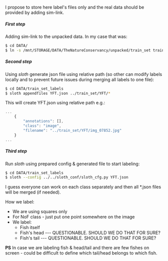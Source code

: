 I propose to store here label's files only and the real data should be provided by adding sim-link.

##### First step
Adding sim-link to the unpacked data. In my case that was:
```sh
$ cd DATA/
$ ln -s /mnt/STORAGE/DATA/TheNatureConservancy/unpacked/train_set train_set
```

##### Second step
Using *sloth* generate json file using relative path (so other can modify labels locally and to prevent future issues during merging all labels to one file):
```sh
$ cd DATA/train_set_labels
$ sloth appendfiles YFT.json ../train_set/YFT/*
```

This will create YFT.json using relative path e.g.:

```javascript
...
    {
        "annotations": [],
        "class": "image",
        "filename": "../train_set/YFT/img_07852.jpg"
    }
...
```

##### Third step
Run *sloth* using prepared config & generated file to start labeling:
```sh
$ cd DATA/train_set_labels
$ sloth --config ../../sloth_conf/sloth_cfg.py YFT.json
```

I guess everyone can work on each class separately and then all *.json files will be merged (if needed).

How we label:
* We are using squares only
* For NoF class - just put one point somewhere on the image
* We label: 
  * Fish itself 
  * Fish's head --- QUESTIONABLE. SHOULD WE DO THAT FOR SURE?
  * Fish's tail --- QUESTIONABLE. SHOULD WE DO THAT FOR SURE?

**PS**
In case we are labeling fish & head/tail and there are few fishes on screen - could be difficult to define which tail/head belongs to which fish.


